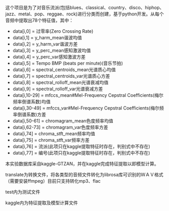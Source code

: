 这个项目是为了对音乐流派(包括blues、classical、country、disco、hiphop、jazz、metal、pop、reggae、rock)进行分类而创建，基于python开发。从每个音频中提取出78个特征值，其中：

 - data[i,0] = 过零率(Zero Crossing Rate)
 - data[i,1] = y_harm_mean谐波均值
 - data[i,2] = y_harm_var谐波方差
 - data[i,3] = y_perc_mean感知激波均值
 - data[i,4] = y_perc_var感知激波方差
 - data[i,5] = Tempo BMP (beats per minute)(音乐节拍)
 - data[i,6] = spectral_centroids_mean光谱质心均值
 - data[i,7] = spectral_centroids_var光谱质心方差
 - data[i,8] = spectral_rolloff_mean光谱衰减均值
 - data[i,9] = spectral_rolloff_var光谱衰减方差
 - data[i,10-29] = mfccs_mean#Mel-Frequency Cepstral Coefficients(梅尔频率倒谱系数)均值
 - data[i,30-49] = mfccs_var#Mel-Frequency Cepstral Coefficients(梅尔频率倒谱系数)方差
 - data[i,50-61] = chromagram_mean色度频率均值
 - data[i,62-73] = chromagram_var色度频率方差
 - data[i,74] = chroma_stft_mean频率均值
 - data[i,75] = chroma_stft_var频率方差
 - data[i,76] = 流派(此项只在kaggle提取特征时存在，判别式中不存在)
 - data[i,77] = 编号(此项只在kaggle提取特征时存在，判别式中不存在)


本实验数据库采自kaggle-GTZAN，并在kaggle完成特征提取以即模型计算。

translate为转换文件，将各类型的音频文件转化为librosa库可识别的ＷＡＶ格式（需要安装ffmpeg）目前只支持转化mp3、flac

test内为测试文件

kaggle内为特征提取及模型计算文件
